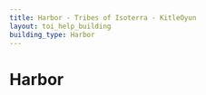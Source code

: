 ```yaml
---
title: Harbor - Tribes of Isoterra - KitleOyun
layout: toi_help_building
building_type: Harbor
---
```


<h1 class="h1">Harbor</h1>
